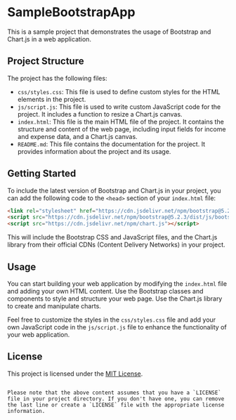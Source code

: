 # SampleBootstrapApp

This is a sample project that demonstrates the usage of Bootstrap and Chart.js in a web application.

## Project Structure

The project has the following files:

- `css/styles.css`: This file is used to define custom styles for the HTML elements in the project.
- `js/script.js`: This file is used to write custom JavaScript code for the project. It includes a function to resize a Chart.js canvas.
- `index.html`: This file is the main HTML file of the project. It contains the structure and content of the web page, including input fields for income and expense data, and a Chart.js canvas.
- `README.md`: This file contains the documentation for the project. It provides information about the project and its usage.

## Getting Started

To include the latest version of Bootstrap and Chart.js in your project, you can add the following code to the `<head>` section of your `index.html` file:

```html
<link rel="stylesheet" href="https://cdn.jsdelivr.net/npm/bootstrap@5.2.3/dist/css/bootstrap.min.css">
<script src="https://cdn.jsdelivr.net/npm/bootstrap@5.2.3/dist/js/bootstrap.bundle.min.js"></script>
<script src="https://cdn.jsdelivr.net/npm/chart.js"></script>
```

This will include the Bootstrap CSS and JavaScript files, and the Chart.js library from their official CDNs (Content Delivery Networks) in your project.

## Usage

You can start building your web application by modifying the `index.html` file and adding your own HTML content. Use the Bootstrap classes and components to style and structure your web page. Use the Chart.js library to create and manipulate charts.

Feel free to customize the styles in the `css/styles.css` file and add your own JavaScript code in the `js/script.js` file to enhance the functionality of your web application.

## License

This project is licensed under the [MIT License](LICENSE).
```

Please note that the above content assumes that you have a `LICENSE` file in your project directory. If you don't have one, you can remove the last line or create a `LICENSE` file with the appropriate license information.